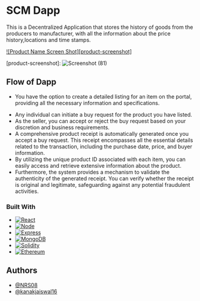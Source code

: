 
# SCM Dapp

This is a Decentralized Application that stores the history of goods from the producers to manufacturer, with all the information about the price history,locations and time stamps.

[![Product Name Screen Shot][product-screenshot]](https://supply-chain-management-nrs08.vercel.app/)


[product-screenshot]: ![Screenshot (81)](https://github.com/NRS08/supply-chain-management/assets/102033829/0fd7bdb3-7904-4ace-b49e-35737ac8ed7e)


## Flow of Dapp


* You have the option to create a detailed listing for an item on the portal, providing all the necessary information and specifications.
- Any individual can initiate a buy request for the product you have listed.
- As the seller, you can accept or reject the buy request based on your discretion and business requirements.
- A comprehensive product receipt is automatically generated once you accept a buy request. This receipt encompasses all the essential details related to the transaction, including the purchase date, price, and buyer information.
- By utilizing the unique product ID associated with each item, you can easily access and retrieve extensive information about the product.
- Furthermore, the system provides a mechanism to validate the authenticity of the generated receipt. You can verify whether the receipt is original and legitimate, safeguarding against any potential fraudulent activities.


### Built With

* [![React][React.js]][React-url]
* [![Node][Node.js]][Node-url]
* [![Express][express.js]][express-url]
* [![MongoDB][mongoDB]][mongo-url]
* [![Solidity][solidity]][solidity-url]
* [![Ethereum][ethereum]][solidity-url]

[React.js]: https://img.shields.io/badge/React-20232A?style=for-the-badge&logo=react&logoColor=61DAFB
[React-url]: https://reactjs.org/
[Node.js]: https://img.shields.io/badge/node-20232A?style=for-the-badge&logo=node.js&logoColor=339933
[Node-url]: https://nodejs.org/en
[express.js]: https://img.shields.io/badge/express-20232A?style=for-the-badge&logo=express&logoColor=ffffff
[express-url]: https://expressjs.com/
[mongoDB]: https://img.shields.io/badge/mongoDB-20232A?style=for-the-badge&logo=mongoDB&logoColor=47A248
[mongo-url]: https://www.mongodb.com/
[solidity]: https://img.shields.io/badge/solidity-20232A?style=for-the-badge&logo=solidity&logoColor=ffffff
[solidity-url]: https://soliditylang.org/
[ethereum]: https://img.shields.io/badge/etherjs-20232A?style=for-the-badge&logo=ethereum&logoColor=ffffff
[ethereum-url]: https://ethereum.org/en/
## Authors

- [@NRS08](https://github.com/NRS08)
- [@kanakjaiswal16](https://github.com/kanakjaiswal16)

